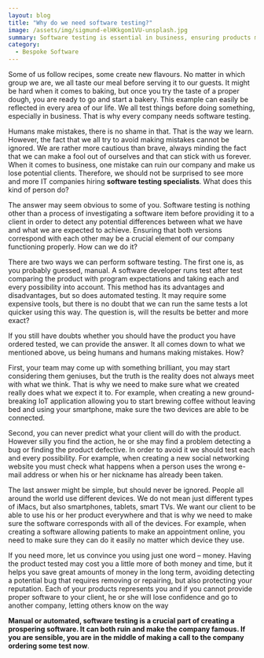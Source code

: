 ```yaml
---
layout: blog
title: "Why do we need software testing?"
image: /assets/img/sigmund-elHKkgom1VU-unsplash.jpg
summary: Software testing is essential in business, ensuring products meet expectations and function across devices, ultimately safeguarding reputation and financial investments.
category:
  - Bespoke Software
---
```


Some of us follow recipes, some create new flavours. No matter in which group we are, we all taste our meal before serving it to our guests. It might be hard when it comes to baking, but once you try the taste of a proper dough, you are ready to go and start a bakery. This example can easily be reflected in every area of our life. We all test things before doing something, especially in business. That is why every company needs software testing.
 

Humans make mistakes, there is no shame in that. That is the way we learn. However, the fact that we all try to avoid making mistakes cannot be ignored. We are rather more cautious than brave, always minding the fact that we can make a fool out of ourselves and that can stick with us forever. When it comes to business, one mistake can ruin our company and make us lose potential clients. Therefore, we should not be surprised to see more and more IT companies hiring **software testing specialists**. What does this kind of person do?
 

The answer may seem obvious to some of you. Software testing is nothing other than a process of investigating a software item before providing it to a client in order to detect any potential differences between what we have and what we are expected to achieve. Ensuring that both versions correspond with each other may be a crucial element of our company functioning properly. How can we do it?
 

There are two ways we can perform software testing. The first one is, as you probably guessed, manual. A software developer runs test after test comparing the product with program expectations and taking each and every possibility into account. This method has its advantages and disadvantages, but so does automated testing. It may require some expensive tools, but there is no doubt that we can run the same tests a lot quicker using this way. The question is, will the results be better and more exact?
 

If you still have doubts whether you should have the product you have ordered tested, we can provide the answer. It all comes down to what we mentioned above, us being humans and humans making mistakes. How?
 

First, your team may come up with something brilliant, you may start considering them geniuses, but the truth is the reality does not always meet with what we think. That is why we need to make sure what we created really does what we expect it to. For example, when creating a new ground-breaking IoT application allowing you to start brewing coffee without leaving bed and using your smartphone, make sure the two devices are able to be connected.
 

Second, you can never predict what your client will do with the product. However silly you find the action, he or she may find a problem detecting a bug or finding the product defective. In order to avoid it we should test each and every possibility. For example, when creating a new social networking website you must check what happens when a person uses the wrong e-mail address or when his or her nickname has already been taken.
 

The last answer might be simple, but should never be ignored. People all around the world use different devices. We do not mean just different types of iMacs, but also smartphones, tablets, smart TVs. We want our client to be able to use his or her product everywhere and that is why we need to make sure the software corresponds with all of the devices. For example, when creating a software allowing patients to make an appointment online, you need to make sure they can do it easily no matter which device they use.
 

If you need more, let us convince you using just one word – money. Having the product tested may cost you a little more of both money and time, but it helps you save great amounts of money in the long term, avoiding detecting a potential bug that requires removing or repairing, but also protecting your reputation. Each of your products represents you and if you cannot provide proper software to your client, he or she will lose confidence and go to another company, letting others know on the way

**Manual or automated, software testing is a crucial part of creating a prospering software. It can both ruin and make the company famous. If you are sensible, you are in the middle of making a call to the company ordering some test now**.
